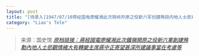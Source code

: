 ```yaml
---
layout: post
title: "[待录入]1947/07/10蒋经国电廖耀湘此次铁岭开原之役新六军创建殊勋内地人士悲观情绪大有转变主席蒋中正寄望甚深所建议事当在考虑等"
category: "Liao's Tele"
---
```



> 来源：国史馆 [*原档链接：蔣經國電廖耀湘此次鐵嶺開原之役新六軍創建殊勳內地人士悲觀情緒大有轉變主席蔣中正寄望甚深所建議事當在考慮等*](https://ahonline.drnh.gov.tw/index.php?act=Display/image/58945020r2eJQs#14F)